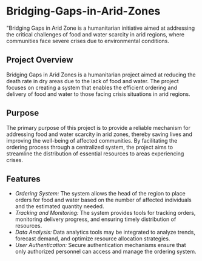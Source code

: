 # Bridging-Gaps-in-Arid-Zones
"Bridging Gaps in Arid Zone is a humanitarian initiative aimed at addressing the critical challenges of food and water scarcity in arid regions, where communities face severe crises due to environmental conditions. 
## Project Overview
Bridging Gaps in Arid Zones is a humanitarian project aimed at reducing the death rate in dry areas due to the lack of food and water. The project focuses on creating a system that enables the efficient ordering and delivery of food and water to those facing crisis situations in arid regions. 

## Purpose
The primary purpose of this project is to provide a reliable mechanism for addressing food and water scarcity in arid zones, thereby saving lives and improving the well-being of affected communities. By facilitating the ordering process through a centralized system, the project aims to streamline the distribution of essential resources to areas experiencing crises.

## Features
- *Ordering System:* The system allows the head of the region to place orders for food and water based on the number of affected individuals and the estimated quantity needed.
- *Tracking and Monitoring:* The system provides tools for tracking orders, monitoring delivery progress, and ensuring timely distribution of resources.
- *Data Analysis:* Data analytics tools may be integrated to analyze trends, forecast demand, and optimize resource allocation strategies.
- *User Authentication:* Secure authentication mechanisms ensure that only authorized personnel can access and manage the ordering system.
